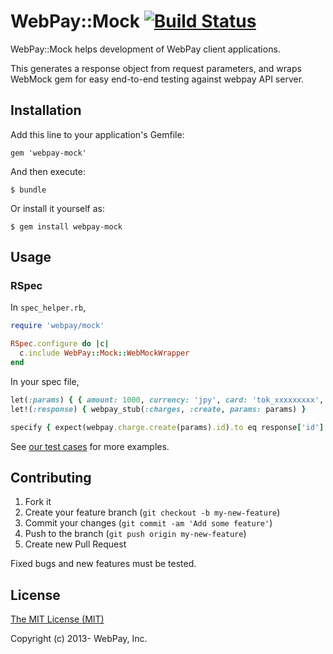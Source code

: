 # WebPay::Mock [![Build Status](https://travis-ci.org/webpay/webpay-mock.svg)](https://travis-ci.org/webpay/webpay-mock)

WebPay::Mock helps development of WebPay client applications.

This generates a response object from request parameters, and wraps WebMock gem for easy end-to-end testing against webpay API server.

## Installation

Add this line to your application's Gemfile:

    gem 'webpay-mock'

And then execute:

    $ bundle

Or install it yourself as:

    $ gem install webpay-mock

## Usage

### RSpec

In `spec_helper.rb`,

```ruby
require 'webpay/mock'

RSpec.configure do |c|
  c.include WebPay::Mock::WebMockWrapper
end
```

In your spec file,

```ruby
let(:params) { { amount: 1000, currency: 'jpy', card: 'tok_xxxxxxxxx', description: 'test charge' } }
let!(:response) { webpay_stub(:charges, :create, params: params) }

specify { expect(webpay.charge.create(params).id).to eq response['id'] }
```

See [our test cases](https://github.com/webpay/webpay-mock/blob/master/spec/webmock_wrapper_spec.rb) for more examples.

## Contributing

1. Fork it
2. Create your feature branch (`git checkout -b my-new-feature`)
3. Commit your changes (`git commit -am 'Add some feature'`)
4. Push to the branch (`git push origin my-new-feature`)
5. Create new Pull Request

Fixed bugs and new features must be tested.

## License

[The MIT License (MIT)](http://opensource.org/licenses/mit-license.html)

Copyright (c) 2013- WebPay, Inc.
